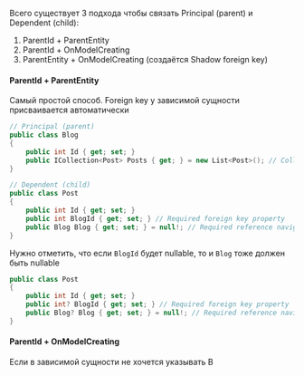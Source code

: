 Всего существует 3 подхода чтобы связать Principal (parent) и Dependent (child):
1. ParentId + ParentEntity
2. ParentId + OnModelCreating
3. ParentEntity + OnModelCreating (создаётся Shadow foreign key)

#### ParentId + ParentEntity
Самый простой способ. Foreign key у зависимой сущности присваивается автоматически

```csharp
// Principal (parent)
public class Blog
{
    public int Id { get; set; }
    public ICollection<Post> Posts { get; } = new List<Post>(); // Collection navigation containing dependents
}

// Dependent (child)
public class Post
{
    public int Id { get; set; }
    public int BlogId { get; set; } // Required foreign key property
    public Blog Blog { get; set; } = null!; // Required reference navigation to principal
}
```

Нужно отметить, что если `BlogId` будет nullable, то и `Blog` тоже должен быть nullable
```csharp
public class Post
{
    public int Id { get; set; }
    public int? BlogId { get; set; } // Required foreign key property
    public Blog? Blog { get; set; } = null!; // Required reference navigation to principal
}
```

#### ParentId + OnModelCreating
Если в зависимой сущности не хочется указывать B